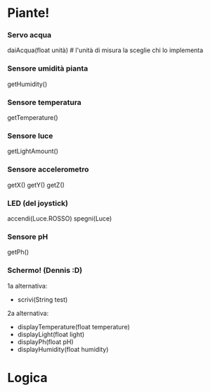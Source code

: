 # Piante!

### Servo acqua
daiAcqua(float unità) # l'unità di misura la sceglie chi lo implementa

### Sensore umidità pianta
getHumidity()

### Sensore temperatura
getTemperature()

### Sensore luce
getLightAmount()

### Sensore accelerometro
getX()
getY()
getZ()

### LED (del joystick)
accendi(Luce.ROSSO)
spegni(Luce)

### Sensore pH
getPh()

### Schermo!   (Dennis :D)
1a alternativa:
- scrivi(String test)

2a alternativa:
- displayTemperature(float temperature)
- displayLight(float light)
- displayPh(float pH)
- displayHumidity(float humidity)

# Logica
